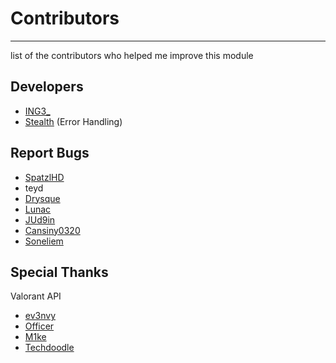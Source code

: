 # Contributors

---

list of the contributors who helped me improve this module

## Developers

-   [ING3\_](https://github.com/KTNG-3)
-   [Stealth](https://github.com/mateie) (Error Handling)

## Report Bugs

-   [SpatzlHD](https://github.com/SpatzlHD)
-   teyd
-   [Drysque](https://github.com/Drysque)
-   [Lunac](https://github.com/Lunac-dev)
-   [JUd9in](https://github.com/JUd9in)
-   [Cansiny0320](https://github.com/Cansiny0320)
-   [Soneliem](https://github.com/Soneliem)

## Special Thanks

Valorant API

-   [ev3nvy](https://github.com/ev3nvy)
-   [Officer](https://github.com/NotOfficer)
-   [M1ke](https://github.com/HeyM1ke)
-   [Techdoodle](https://github.com/techchrism)

